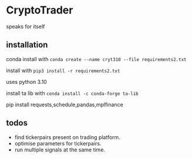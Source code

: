 # CryptoTrader
speaks for itself

## installation

conda install with `conda create --name cryt310 --file requirements2.txt`

install with `pip3 install -r requirements2.txt`

uses python 3.10

install ta lib with `conda install -c conda-forge ta-lib`

pip install requests,schedule,pandas,mplfinance

## todos

- find tickerpairs present on trading platform.
- optimise parameters for tickerpairs.
- run multiple signals at the same time.